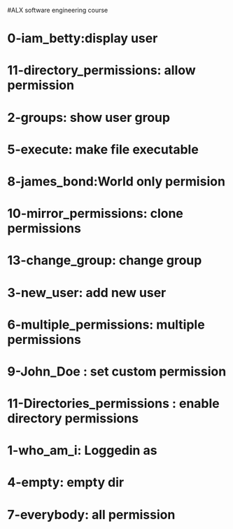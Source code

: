 #ALX software engineering course
# 0-iam_betty:display user
# 11-directory_permissions: allow permission
# 2-groups: show user group
# 5-execute: make file executable
# 8-james_bond:World only permision    
# 10-mirror_permissions: clone permissions
# 13-change_group: change group
# 3-new_user: add new user
# 6-multiple_permissions: multiple permissions
# 9-John_Doe : set custom permission
# 11-Directories_permissions : enable directory permissions
# 1-who_am_i: Loggedin as
# 4-empty: empty dir     
# 7-everybody: all permission 

